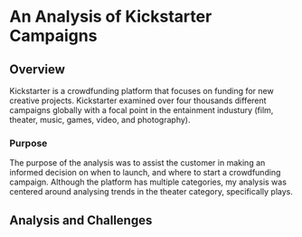 # An Analysis of Kickstarter Campaigns
## Overview ##
Kickstarter is a crowdfunding platform that focuses on funding for new creative projects. Kickstarter examined over four thousands different campaigns globally with a focal point in the entainment industury (film, theater, music, games, video, and photography).
### Purpose ###
The purpose of the analysis was to assist the customer in making an informed decision on when to launch, and where to start a crowdfunding campaign. Although the platform has multiple categories, my analysis was centered around analysing trends in the theater category, specifically plays. 
## Analysis and Challenges
